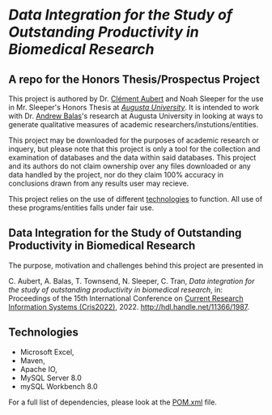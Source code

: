 # *Data Integration for the Study of Outstanding Productivity in Biomedical Research*

## A repo for the Honors Thesis/Prospectus Project

This project is authored by Dr. [Clément Aubert](https://spots.augusta.edu/caubert/) and Noah Sleeper for the use in Mr. Sleeper's Honors Thesis at *[Augusta University](https://www.augusta.edu/)*. It is intended to work with Dr. [Andrew Balas](https://www.augusta.edu/faculty/directory/view.php?id=ebalas)'s research at Augusta University in looking at ways to generate qualitative measures of academic researchers/instutions/entities.

This project may be downloaded for the purposes of academic research or inquery, but please note that this project is only a tool for the collection and examination of databases and the data within said databases. This project and its authors do not claim ownership over any files downloaded or any data handled by the project, nor do they claim 100% accuracy in conclusions drawn from any results user may recieve.

This project relies on the use of different [technologies](#technologies) to function. All use of these programs/entities falls under fair use.

## Data Integration for the Study of Outstanding Productivity in Biomedical Research

The purpose, motivation and challenges behind this project are presented in

C. Aubert, A. Balas, T. Townsend, N. Sleeper, C. Tran, _Data integration for the study of outstanding productivity in biomedical research_, in: Proceedings of the 15th International Conference on [Current Research Information Systems (Cris2022)](https://cris2022.srce.hr/), 2022. <http://hdl.handle.net/11366/1987>.

## Technologies

- Microsoft Excel, 
- Maven, 
- Apache IO,
- MySQL Server 8.0
- mySQL Workbench 8.0

For a full list of dependencies, please look at the [POM.xml](Project/Database-IO/pom.xml) file.

